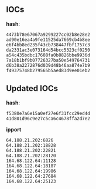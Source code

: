 ## IOCs

__hash__:

```text
4473b78e67067a9299227cc02b8e28e2
ad90e16ea4a9fe11525da7669cb4b8ee
e6f4bb8ed235f43cb738447fbf1757c3
da2331ac3e073164d54bcc5323cf0250
a54c435bdbc17608fa0b8826bbe9936d
7a18b1bf9b07726327ba50e549764731
d6b38a2272876d039d48b46aa874e7b9
f49375748b279565b5aed83d9ee01eb2
```
## Updated IOCs

__hash__:

```text
f5380e7a6e15a0ef27e6f31fcc29ed4d
41d801d96c9e27c5ca6c4678ffa2d7e2
```
__ipport__

```text
64.188.21.202:6826
64.188.21.202:18828
64.188.21.202:22821
64.188.21.202:28120
164.68.122.64:11128
164.68.122.64:18187
164.68.122.64:19986
164.68.122.64:27684
164.68.122.64:25123
```

